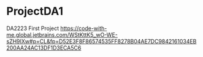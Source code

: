 # ProjectDA1
DA2223 First Project
https://code-with-me.global.jetbrains.com/WStKttK5_wO-WE-sZH9IXw#p=CL&fp=D52E3F8F86574535FF8278B04AE7DC9842161034EB200AA24AC13DF1D3ECA5C6
